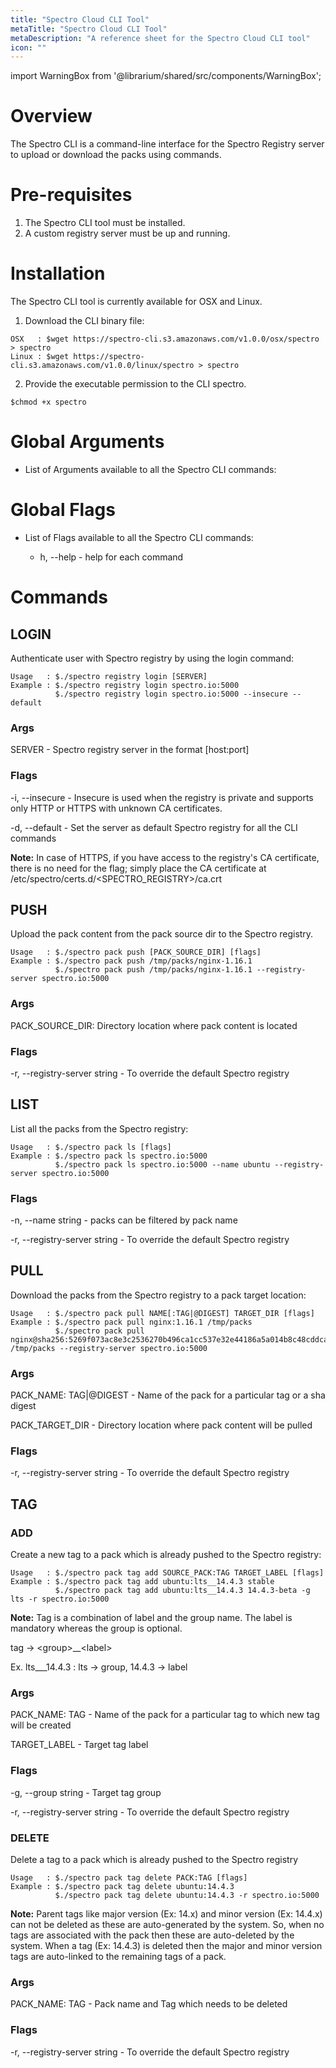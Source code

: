 ```yaml
---
title: "Spectro Cloud CLI Tool"
metaTitle: "Spectro Cloud CLI Tool"
metaDescription: "A reference sheet for the Spectro Cloud CLI tool"
icon: ""
---
```


import WarningBox from '@librarium/shared/src/components/WarningBox';

# Overview

The Spectro CLI is a command-line interface for the Spectro Registry server to upload or download the packs using commands.

# Pre-requisites

1. The Spectro CLI tool must be installed.
2. A custom registry server must be up and running.

# Installation

The Spectro CLI tool is currently available for OSX and Linux.

1. Download the CLI binary file:

```
OSX   : $wget https://spectro-cli.s3.amazonaws.com/v1.0.0/osx/spectro > spectro
Linux : $wget https://spectro-cli.s3.amazonaws.com/v1.0.0/linux/spectro > spectro
```

2. Provide the executable permission to the CLI spectro.

```
$chmod +x spectro
```

# Global Arguments

* List of Arguments available to all the Spectro CLI commands:

# Global Flags

* List of Flags available to all the Spectro CLI commands:

    * h, --help - help for each command

# Commands

## LOGIN

Authenticate user with Spectro registry by using the login command:
```
Usage   : $./spectro registry login [SERVER] 
Example : $./spectro registry login spectro.io:5000
          $./spectro registry login spectro.io:5000 --insecure --default
```

### Args

SERVER - Spectro registry server in the format [host:port]

### Flags

-i, --insecure - Insecure is used when the registry is private and supports only HTTP or HTTPS with unknown CA certificates.

-d, --default - Set the server as default Spectro registry for all the CLI commands

**Note:** In case of HTTPS, if you have access to the registry's CA certificate, there is no need for the flag; simply place the CA certificate at /etc/spectro/certs.d/\<SPECTRO_REGISTRY\>/ca.crt

## PUSH

Upload the pack content from the pack source dir to the Spectro registry.

```
Usage   : $./spectro pack push [PACK_SOURCE_DIR] [flags]
Example : $./spectro pack push /tmp/packs/nginx-1.16.1
          $./spectro pack push /tmp/packs/nginx-1.16.1 --registry-server spectro.io:5000
```

### Args

PACK_SOURCE_DIR: Directory location where pack content is located

### Flags

-r, --registry-server string - To override the default Spectro registry

## LIST

List all the packs from the Spectro registry:
```
Usage   : $./spectro pack ls [flags]
Example : $./spectro pack ls spectro.io:5000
          $./spectro pack ls spectro.io:5000 --name ubuntu --registry-server spectro.io:5000
```

### Flags

-n, --name string - packs can be filtered by pack name

-r, --registry-server string - To override the default Spectro registry

## PULL

Download the packs from the Spectro registry to a pack target location:

```
Usage   : $./spectro pack pull NAME[:TAG|@DIGEST] TARGET_DIR [flags]
Example : $./spectro pack pull nginx:1.16.1 /tmp/packs
          $./spectro pack pull nginx@sha256:5269f073ac8e3c2536270b496ca1cc537e32e44186a5a014b8c48cddca3c6e87 /tmp/packs --registry-server spectro.io:5000
```

### Args

PACK_NAME: TAG|@DIGEST - Name of the pack for a particular tag or a sha digest

PACK_TARGET_DIR - Directory location where pack content will be pulled

### Flags

-r, --registry-server string - To override the default Spectro registry

## TAG

### ADD

Create a new tag to a pack which is already pushed to the Spectro registry:
```
Usage   : $./spectro pack tag add SOURCE_PACK:TAG TARGET_LABEL [flags]
Example : $./spectro pack tag add ubuntu:lts__14.4.3 stable
          $./spectro pack tag add ubuntu:lts__14.4.3 14.4.3-beta -g lts -r spectro.io:5000
```

**Note:** Tag is a combination of label and the group name. The label is mandatory whereas the group is optional.

tag → \<group\>__\<label\>

Ex. lts___14.4.3 : lts → group, 14.4.3 → label

### Args

PACK_NAME: TAG - Name of the pack for a particular tag to which new tag will be created

TARGET_LABEL - Target tag label

### Flags

-g, --group string - Target tag group

-r, --registry-server string - To override the default Spectro registry

### DELETE

Delete a tag to a pack which is already pushed to the Spectro registry
```
Usage   : $./spectro pack tag delete PACK:TAG [flags]
Example : $./spectro pack tag delete ubuntu:14.4.3 
          $./spectro pack tag delete ubuntu:14.4.3 -r spectro.io:5000
```
**Note:** Parent tags like major version (Ex: 14.x) and minor version (Ex: 14.4.x) can not be deleted as these are auto-generated by the system. So, when no tags are associated with the pack then these are auto-deleted by the system. When a tag (Ex: 14.4.3) is deleted then the major and minor version tags are auto-linked to the remaining tags of a pack.

### Args

PACK_NAME: TAG - Pack name and Tag which needs to be deleted

### Flags

-r, --registry-server string - To override the default Spectro registry
